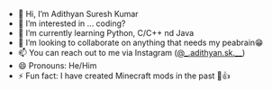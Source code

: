 - 👋 Hi, I’m Adithyan Suresh Kumar
- 👀 I’m interested in ... coding?
- 🌱 I’m currently learning Python, C/C++ nd Java
- 💞️ I’m looking to collaborate on anything that needs my peabrain😁
- 📫 You can reach out to me via Instagram ([\@\_.adithyan.sk._\_](https://www.instagram.com/_.adithyan.sk._/))
- 😄 Pronouns: He/Him
- ⚡ Fun fact: I have created Minecraft mods in the past 🫡👍

<!---
adithyansk-2002/adithyansk-2002 is a ✨ special ✨ repository because its `README.md` (this file) appears on your GitHub profile.
You can click the Preview link to take a look at your changes.
--->

